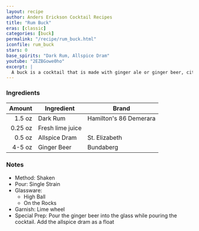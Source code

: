 ```yaml
---
layout: recipe
author: Anders Erickson Cocktail Recipes
title: "Rum Buck"
eras: [classic]
categories: [buck]
permalink: "/recipe/rum_buck.html"
iconfile: rum_buck
stars: 0
base_spirits: "Dark Rum, Allspice Dram"
youtube: "2EZBGowe0ho"
excerpt: |
  A buck is a cocktail that is made with ginger ale or ginger beer, citrus juice, and any of a number of base liquors. Buck cocktails are sometimes called mules.
---
```


### Ingredients

|  Amount | Ingredient       | Brand                  |
| ------: | ---------------- | ---------------------- |
|  1.5 oz | Dark Rum         | Hamilton's 86 Demerara |
| 0.25 oz | Fresh lime juice |
|  0.5 oz | Allspice Dram    | St. Elizabeth          |
|  4-5 oz | Ginger Beer      | Bundaberg              |

### Notes

- Method: Shaken
- Pour: Single Strain
- Glassware:
  - High Ball
  - On the Rocks
- Garnish: Lime wheel
- Special Prep: Pour the ginger beer into the glass while pouring the cocktail. Add the allspice dram as a float
